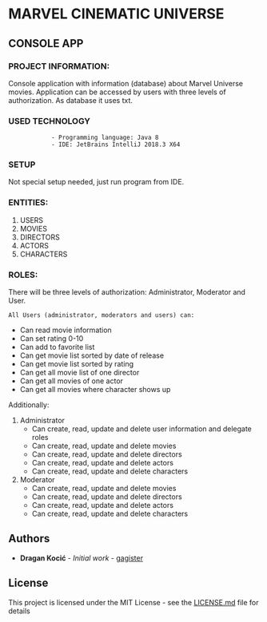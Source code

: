 # MARVEL CINEMATIC UNIVERSE
## CONSOLE APP
 
### PROJECT INFORMATION:
Console application with information (database) about Marvel Universe movies.
Application can be accessed by users with three levels of authorization.
As database it uses txt.
 
### USED TECHNOLOGY
            	- Programming language: Java 8
            	- IDE: JetBrains IntelliJ 2018.3 X64

### SETUP	
Not special setup needed, just run program from IDE.
 
### ENTITIES:
1. USERS  
2. MOVIES
3. DIRECTORS
4. ACTORS
5. CHARACTERS
 
### ROLES:
There will be three levels of authorization: Administrator, Moderator and User.

	All Users (administrator, moderators and users) can:
* Can read movie information
* Can set rating 0-10
* Can add to favorite list
* Can get movie list sorted by date of release
* Can get movie list sorted by rating
* Can get all movie list of one director
* Can get all movies of one actor
* Can get all movies where character shows up

Additionally:

1. Administrator
	* Can create, read, update and delete user information and delegate roles
	* Can create, read, update and delete movies
	* Can create, read, update and delete directors
	* Can create, read, update and delete actors
	* Can create, read, update and delete characters    
2. Moderator
	* Can create, read, update and delete movies
	* Can create, read, update and delete directors
	* Can create, read, update and delete actors
	* Can create, read, update and delete characters

## Authors

* **Dragan Kocić** - *Initial work* - [gagister](https://github.com/gagister)

## License

This project is licensed under the MIT License - see the [LICENSE.md](LICENSE.md) file for details
